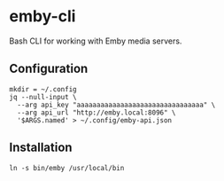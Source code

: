# emby-cli

Bash CLI for working with Emby media servers.

## Configuration

```
mkdir = ~/.config
jq --null-input \
  --arg api_key "aaaaaaaaaaaaaaaaaaaaaaaaaaaaaaaa" \
  --arg api_url "http://emby.local:8096" \
  '$ARGS.named' > ~/.config/emby-api.json
```

## Installation

```
ln -s bin/emby /usr/local/bin
```
